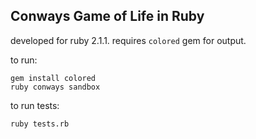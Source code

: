 ## Conways Game of Life in Ruby

developed for ruby 2.1.1. requires `colored` gem for output.

to run:

```
gem install colored
ruby conways sandbox
```

to run tests:
```
ruby tests.rb
```
 
